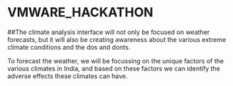 # VMWARE_HACKATHON

##The climate analysis interface will not only be focused on weather forecasts, but it will also be creating awareness about the various extreme climate conditions and the dos and donts. 

To forecast the weather, we will be focussing on the unique factors of the various climates in India, and based on these factors we can identify the adverse effects these climates can have.
